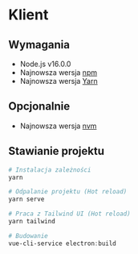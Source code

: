 # Klient

## Wymagania
- Node.js v16.0.0
- Najnowsza wersja [npm](https://docs.npmjs.com/downloading-and-installing-node-js-and-npm)
- Najnowsza wersja [Yarn](https://yarnpkg.com/getting-started/install)

## Opcjonalnie
- Najnowsza wersja [nvm](https://github.com/coreybutler/nvm-windows/releases/)

## Stawianie projektu
```PowerShell
# Instalacja zależności
yarn

# Odpalanie projektu (Hot reload)
yarn serve

# Praca z Tailwind UI (Hot reload)
yarn tailwind

# Budowanie
vue-cli-service electron:build
```